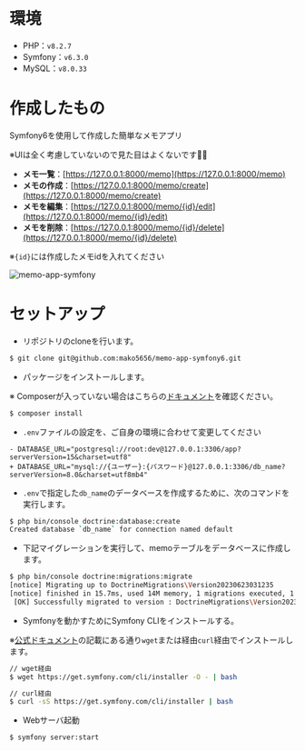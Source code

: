 # 環境

- PHP：`v8.2.7`
- Symfony：`v6.3.0`
- MySQL：`v8.0.33`

# 作成したもの

Symfony6を使用して作成した簡単なメモアプリ

※UIは全く考慮していないので見た目はよくないです🙇‍♂️

- **メモ一覧**：[https://127.0.0.1:8000/memo](https://127.0.0.1:8000/memo)
- **メモの作成**：[https://127.0.0.1:8000/memo/create](https://127.0.0.1:8000/memo/create)
- **メモを編集**：[https://127.0.0.1:8000/memo/{id}/edit](https://127.0.0.1:8000/memo/{id}/edit)
- **メモを削除**：[https://127.0.0.1:8000/memo/{id}/delete](https://127.0.0.1:8000/memo/{id}/delete)

※`{id}`には作成したメモidを入れてください

![memo-app-symfony](https://github.com/mako5656/memo-app-symfony6/assets/45539499/d0cb131e-5a54-47e8-9aa7-adc70a9cd697)

# セットアップ

- リポジトリのcloneを行います。

```bash
$ git clone git@github.com:mako5656/memo-app-symfony6.git
```

- パッケージをインストールします。

※ Composerが入っていない場合はこちらの[ドキュメント](https://getcomposer.org/download/)を確認ください。

```bash
$ composer install
```

- `.env`ファイルの設定を、ご自身の環境に合わせて変更してください

```dotenv
- DATABASE_URL="postgresql://root:dev@127.0.0.1:3306/app?serverVersion=15&charset=utf8"
+ DATABASE_URL="mysql://{ユーザー}:{パスワード}@127.0.0.1:3306/db_name?serverVersion=8.0&charset=utf8mb4"
```

- `.env`で指定した`db_name`のデータベースを作成するために、次のコマンドを実行します。

```bash
$ php bin/console doctrine:database:create
Created database `db_name` for connection named default
```

- 下記マイグレーションを実行して、memoテーブルをデータベースに作成します。

```bash
$ php bin/console doctrine:migrations:migrate
[notice] Migrating up to DoctrineMigrations\Version20230623031235
[notice] finished in 15.7ms, used 14M memory, 1 migrations executed, 1 sql queries
 [OK] Successfully migrated to version : DoctrineMigrations\Version20230623031235
```

- Symfonyを動かすためにSymfony CLIをインストールする。

※[公式ドキュメント](https://symfony.com/download)の記載にある通り`wget`または経由`curl`経由でインストールします。

```bash
// wget経由
$ wget https://get.symfony.com/cli/installer -O - | bash
```
```bash
// curl経由
$ curl -sS https://get.symfony.com/cli/installer | bash
```

- Webサーバ起動
```bash
$ symfony server:start
```
